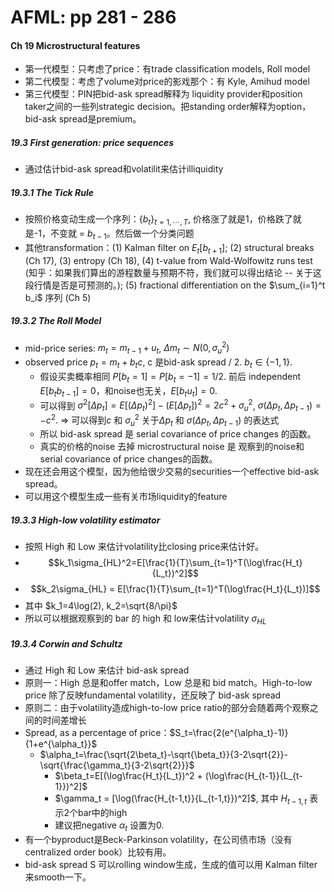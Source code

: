 # AFML: pp 281 - 286

#### Ch 19 Microstructural features

- 第一代模型：只考虑了price：有trade classification models, Roll model
- 第二代模型：考虑了volume对price的影戏那个：有 Kyle, Amihud model
- 第三代模型：PIN把bid-ask spread解释为 liquidity provider和position taker之间的一些列strategic decision。把standing order解释为option，bid-ask spread是premium。

##### 19.3 First generation: price sequences

- 通过估计bid-ask spread和volatilit来估计illiquidity

##### 19.3.1 The Tick Rule

- 按照价格变动生成一个序列：$\{b_t\}_{t=1,\cdots,T}$, 价格涨了就是1，价格跌了就是-1，不变就 = $b_{t-1}$。然后做一个分类问题
- 其他transformation：(1) Kalman filter on $E_t[b_{t+1}]$; (2) structural breaks (Ch 17), (3) entropy (Ch 18), (4) t-value from Wald-Wolfowitz runs test (知乎：如果我们算出的游程数量与预期不符，我们就可以得出结论 -- 关于这段行情是否是可预测的。); (5) fractional differentiation on the $\sum_{i=1}^t b_i$ 序列 (Ch 5)

##### 19.3.2 The Roll Model

- mid-price series: $m_t=m_{t-1}+u_t$, $\Delta m_t \sim N(0,\sigma_u^2)$
- observed price $p_t = m_t + b_tc$,  c 是bid-ask spread / 2. $b_t\in\{-1,1\}$. 
    - 假设买卖概率相同 $P[b_t=1]=P[b_t=-1]=1/2$. 前后 independent $E[b_tb_{t-1}]=0$，和noise也无关，$E[b_tu_t]=0$.
    - 可以得到 $\sigma^2[\Delta p_t]=E[(\Delta p_t)^2]-(E[\Delta p_t])^2 = 2c^2 + \sigma_u^2$, $\sigma(\Delta p_t, \Delta p_{t-1})=-c^2$. => 可以得到$c$ 和 $\sigma_u^2$ 关于$\Delta p_t$ 和 $\sigma(\Delta p_t, \Delta p_{t-1})$ 的表达式
    - 所以 bid-ask spread 是 serial covariance of price changes 的函数。
    - 真实的价格的noise 去掉 microstructural noise 是 观察到的noise和serial covariance of price changes的函数。
- 现在还会用这个模型，因为他给很少交易的securities一个effective bid-ask spread。
- 可以用这个模型生成一些有关市场liquidity的feature

##### 19.3.3 High-low volatility estimator

- 按照 High 和 Low 来估计volatility比closing price来估计好。
- $$k_1\sigma_{HL}^2=E[\frac{1}{T}\sum_{t=1}^T(\log\frac{H_t}{L_t})^2]$$
- $$k_2\sigma_{HL} = E[\frac{1}{T}\sum_{t=1}^T(\log\frac{H_t}{L_t})]$$
- 其中 $k_1=4\log(2), k_2=\sqrt{8/\pi}$
- 所以可以根据观察到的 bar 的 high 和 low来估计volatility $\sigma_{HL}$

##### 19.3.4 Corwin and Schultz

- 通过 High 和 Low 来估计 bid-ask spread
- 原则一：High 总是和offer match，Low 总是和 bid match。High-to-low price 除了反映fundamental volatility，还反映了 bid-ask spread
- 原则二：由于volatility造成high-to-low price ratio的部分会随着两个观察之间的时间差增长
- Spread, as a percentage of price：$S_t=\frac{2(e^{\alpha_t}-1)}{1+e^{\alpha_t}}$
    - $\alpha_t=\frac{\sqrt{2\beta_t}-\sqrt{\beta_t}}{3-2\sqrt{2}}-\sqrt{\frac{\gamma_t}{3-2\sqrt{2}}}$
        - $\beta_t=E[(\log\frac{H_t}{L_t})^2 + (\log\frac{H_{t-1}}{L_{t-1}})^2]$
        - $\gamma_t = [\log(\frac{H_{t-1,t}}{L_{t-1,t}})^2]$, 其中 $H_{t-1,t}$ 表示2个bar中的high
        - 建议把negative $\alpha_t$ 设置为0.
- 有一个byproduct是Beck-Parkinson volatility，在公司债市场（没有centralized order book）比较有用。
- bid-ask spread S 可以rolling window生成，生成的值可以用 Kalman filter来smooth一下。
